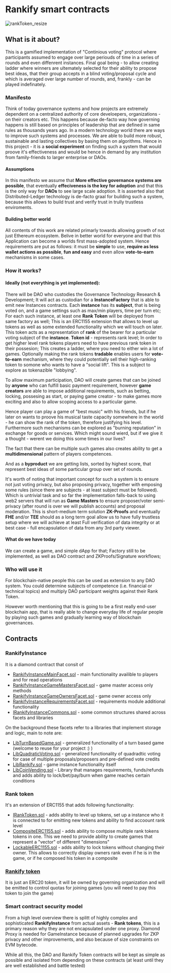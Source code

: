 # Rankify smart contracts
![rankToken_resize](https://github.com/rankify-it/contracts/assets/61459744/82d4496e-7e46-47ee-8f2f-2fca6d3c30b8)


## What is it about? 

This is a gamified implementation of "Continious voting" protocol where participants assumed to engage over large periouds of time in a series of rounds and even diffenrent instances. Final goal being - to allow creating ladder where winners are ultemately selected for their ability to propose best ideas, that their group accepts in a blind voting/proposal cycle and which is averaged over large number of rounds, and, frankly - can be played indefinately. 

### Manifesto

Think of today governance systems and how projects are extremely dependent on a centralized authority of core develoepers, organizations - on their creators etc. This happens because de-facto way how governing happens is still based on principles of leadership that are defined in same rules as thousands years ago. 
In a modern technology world there are ways to improve such systems and processes. We are able to build more robust, sustainable and lasting collectives by basing them on algorithms. Hence in this project - it is a **social experiment** on finding such a system that would proove it's effectiveness and would be hence in demand by any institution from family-friends to larger enterprise or DAOs. 

#### Assumptions 
In this manifesto we assume that **More effective governance systems are possible**, that eventually **effeciveness is the key for adoption** and that this is the only way for **DAOs** to see large scale adoption. It is asserted also that Distributed-Ledger technology is de-facto graal for building such a system, because this allows to build trust and verify trust in trully trustless enviroments. 

#### Building better world 
All contents of this work are related primarly towards allowing growth of not just Ethereum ecosystem. Belive in better world for everyone and that this Application can become a worlds first mass-adopted system. Hence requirements are put as follows: it must be **simple** to use, **require as less wallet actions as possible**, **fun and easy** and even allow **vote-to-earn** mechanisms in some cases. 

### How it works? 

#### Ideally (not everything is yet implemented):
There will be DAO who custodies the Governance Technology Research & Development; It will act as custodian for a **InstanceFactory** that is able to emit new Instances contracts. Each **instance** has its **subject**, that is being voted on, and a game settings such as max/min players, time per turn etc; 
For each such instance, at least one **Rank Token** will be deployed from same factory as well; This is an ERC1155 extension that allows to level up tokens as well as some extended functionality which we will touch on later. This token acts as a representation of **rank** of the bearer for a particular voting subject of the **instance**. **Token id** - represents rank level; In order to get higher level rank tokens players need to have previous rank token in their possesion; This creates a ladder, where you need to either win a lot of games. Optionally making the rank tokens **tradable** enables users for **vote-to-earn** mechanism, where they could potentially sell their high-ranking token to somone who wants to have a "social lift". This is a subject to explore as tokenazible "lobbying". 

To allow maximum participation, DAO will create games that can be joined by **anyone** who can fulfill basic payment requirement, however **game creators** are able to impose additional requirements, such as betting, locking, possesing as start, or paying game creator - to make games more exciting and also to allow scoping access to a particular game. 

Hence player can play a game of "best music" with his friends, but if he later on wants to proove his musical taste capacity somewhere in the world - he can show the rank of the token, therefore justifying his level. Furthermore such mechanisms can be explored as "burning reputation" in exchange for goods or services. Which might sound wierd, but if we give it a thought - werent we doing this some times in our lives? 

The fact that there can be multiple such games also creates ability to get a **multidimensional** pattern of players competences. 

And as a **byproduct** we are getting lists, sorted by highest score, that represent best ideas of some particular group over set of rounds. 

It's worth of noting that important concept for such a system is to ensure not just voting privacy, but also proposing privacy, together with emposing some rules (since there are subjects - at least subject must be followed). Which is untrivial task and so far the implementation falls-back to using web2 servers that will run as **Game Masters**  to ensure proposer/voter semi-privacy (after round is over we will publish accounts) and proposal moderation. This is short-medium term solution
**ZK-Proofs** and eventually **FHE** and/or **TEE** should as a long term goal allow us to have fully trustless setup where we will achieve at least Full verification of data integrity or at best case - full encapsulation of data from any 3rd party viewer. 

#### What do we have today 
We can create a game, and simple dApp for that; Factory still to be implemented, as well as DAO contract and ZKProofs/Signature workflows; 


### Who will use it 
For blockchain-native people this can be used as extension to any DAO system. You could determine subjects of competence (i.e. financial or technical topics) and multiply DAO participant weights against their Rank Token. 

However worth mentioning that this is going to be a first really end-user blockchain app, that is really able to change everyday life of regular people by playing such games and gradually learning way of blockchain governances. 

## Contracts

### RankifyInstance
It is a diamond contract that consit of 
- [RankifyInstanceMainFacet.sol](./src/facets/RankifyInstanceMainFacet.sol) - main functionality availible to players and for read operations
- [RankifyInstanceGameMastersFacet.sol](./src/facets/RankifyInstanceGameMastersFacet.sol) - game master access only methods
- [RankifyInstanceGameOwnersFacet.sol](./src/facets/RankifyInstanceGameOwnersFacet.sol) - game owner access only
- [RankifyInstanceRequirementsFacet.sol](./src/facets/RankifyInstanceRequirementsFacet.sol) - requirements module additional functionality 
- [IRankifyInstanceCommons.sol](./src/interfaces/IRankifyInstanceCommons.sol) - some common structures shared across facets and libraries

On the background these facets refer to a libraries that implement storage and logic, main to note are:
- [LibTurnBasedGame.sol](./src/libraries/LibTurnBasedGame.sol) - generalized functionality of a turn based game (welcome to reuse for your project :) )
- [LibQuadraticVoting.sol](./src/libraries/LibQuadraticVoting.sol) - generalized functionality of quadradtic voting for case of multiple proposals/proposers and pre-defined vote credits
- [LibRankify.sol](./src/libraries/LibRankify.sol) - game instance functionality itself
- [LibCoinVending.sol](./src/libraries/LibCoinVending.sol) - Library that manages requirements, funds/refunds and adds ability to lock/bet/pay/burn when game reaches certain conditions

### Rank token 
It's an extension of ERC1155 that adds following functionality: 
- [IRankToken.sol](./src/interfaces/IRankToken.sol) - adds ability to level up tokens, set up a instance who it is connected to for emitting new tokens and ability to find accoount rank level
- [CompositeERC1155.sol](./src/abstracts/CompositeERC1155.sol) - adds ability to compose multiple rank tokens tokens in one. This we need to provide ability to create games that represent a "vector" of different "dimensions"
- [LockableERC1155.sol](./src/abstracts/LockableERC1155.sol) - adds ability to lock tokens without changing their owner. This allows to correctly display owners rank even if he is in the game, or if he composed his token in a composite

### [Rankify token ](./src/tokens/rankify.sol) 
It is just an ERC20 token, it will be owned by governing organization and will be emitted to control quotas for joining games (you will need to pay this token to join the game) 


### Smart contract security model 

From a high level overview there is splitt of highly complex and sophisticated **RankifyInstance** from actual assets - **Rank tokens**, this is a primary reason why they are not encapsulated under one proxy. Diamond Proxy is needed for GameInstance because of planned upgrades for ZKP privacy and other improvements, and also because of size constraints on EVM bytecode.

While all this, the DAO and Rankify Token contracts will be kept as simple as possible and isolated from depending on these contracts (at least until they are well established and battle tested) 







